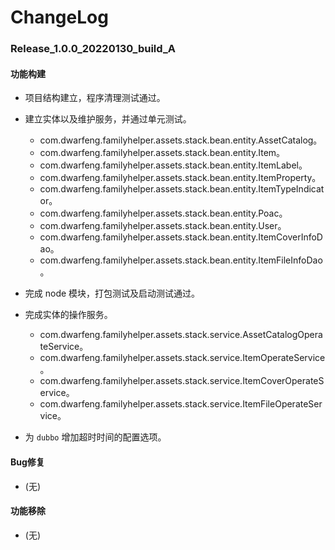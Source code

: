 # ChangeLog

### Release_1.0.0_20220130_build_A

#### 功能构建

- 项目结构建立，程序清理测试通过。

- 建立实体以及维护服务，并通过单元测试。
  - com.dwarfeng.familyhelper.assets.stack.bean.entity.AssetCatalog。
  - com.dwarfeng.familyhelper.assets.stack.bean.entity.Item。
  - com.dwarfeng.familyhelper.assets.stack.bean.entity.ItemLabel。
  - com.dwarfeng.familyhelper.assets.stack.bean.entity.ItemProperty。
  - com.dwarfeng.familyhelper.assets.stack.bean.entity.ItemTypeIndicator。
  - com.dwarfeng.familyhelper.assets.stack.bean.entity.Poac。
  - com.dwarfeng.familyhelper.assets.stack.bean.entity.User。
  - com.dwarfeng.familyhelper.assets.stack.bean.entity.ItemCoverInfoDao。
  - com.dwarfeng.familyhelper.assets.stack.bean.entity.ItemFileInfoDao。

- 完成 node 模块，打包测试及启动测试通过。

- 完成实体的操作服务。
  - com.dwarfeng.familyhelper.assets.stack.service.AssetCatalogOperateService。
  - com.dwarfeng.familyhelper.assets.stack.service.ItemOperateService。
  - com.dwarfeng.familyhelper.assets.stack.service.ItemCoverOperateService。
  - com.dwarfeng.familyhelper.assets.stack.service.ItemFileOperateService。

- 为 `dubbo` 增加超时时间的配置选项。

#### Bug修复

- (无)

#### 功能移除

- (无)
